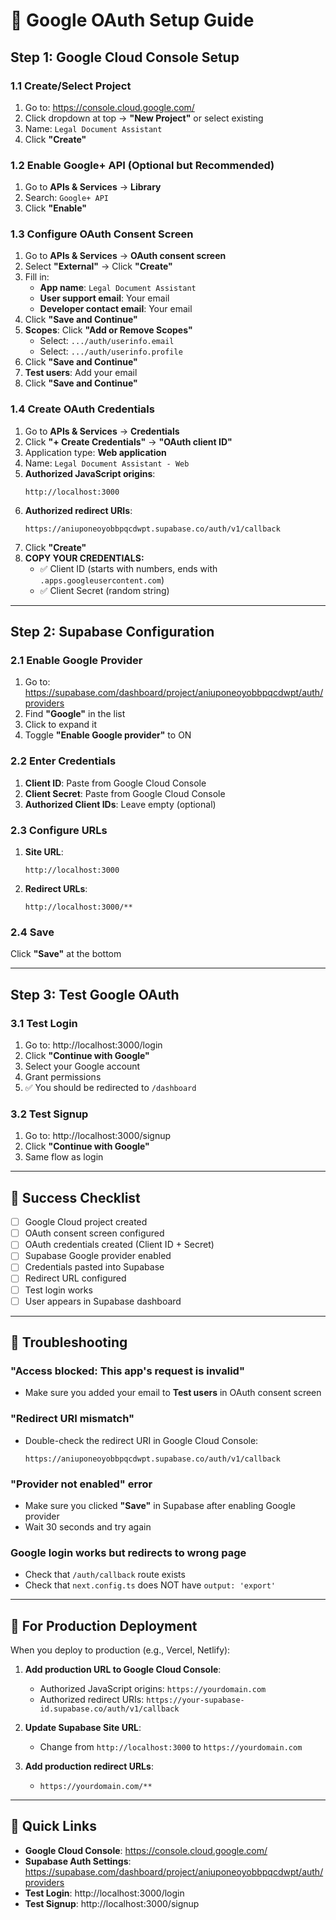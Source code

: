 # 🔐 Google OAuth Setup Guide

## Step 1: Google Cloud Console Setup

### 1.1 Create/Select Project
1. Go to: https://console.cloud.google.com/
2. Click dropdown at top → **"New Project"** or select existing
3. Name: `Legal Document Assistant`
4. Click **"Create"**

### 1.2 Enable Google+ API (Optional but Recommended)
1. Go to **APIs & Services** → **Library**
2. Search: `Google+ API`
3. Click **"Enable"**

### 1.3 Configure OAuth Consent Screen
1. Go to **APIs & Services** → **OAuth consent screen**
2. Select **"External"** → Click **"Create"**
3. Fill in:
   - **App name**: `Legal Document Assistant`
   - **User support email**: Your email
   - **Developer contact email**: Your email
4. Click **"Save and Continue"**
5. **Scopes**: Click **"Add or Remove Scopes"**
   - Select: `.../auth/userinfo.email`
   - Select: `.../auth/userinfo.profile`
6. Click **"Save and Continue"**
7. **Test users**: Add your email
8. Click **"Save and Continue"**

### 1.4 Create OAuth Credentials
1. Go to **APIs & Services** → **Credentials**
2. Click **"+ Create Credentials"** → **"OAuth client ID"**
3. Application type: **Web application**
4. Name: `Legal Document Assistant - Web`
5. **Authorized JavaScript origins**:
   ```
   http://localhost:3000
   ```
6. **Authorized redirect URIs**:
   ```
   https://aniuponeoyobbpqcdwpt.supabase.co/auth/v1/callback
   ```
7. Click **"Create"**
8. **COPY YOUR CREDENTIALS:**
   - ✅ Client ID (starts with numbers, ends with `.apps.googleusercontent.com`)
   - ✅ Client Secret (random string)

---

## Step 2: Supabase Configuration

### 2.1 Enable Google Provider
1. Go to: https://supabase.com/dashboard/project/aniuponeoyobbpqcdwpt/auth/providers
2. Find **"Google"** in the list
3. Click to expand it
4. Toggle **"Enable Google provider"** to ON

### 2.2 Enter Credentials
1. **Client ID**: Paste from Google Cloud Console
2. **Client Secret**: Paste from Google Cloud Console
3. **Authorized Client IDs**: Leave empty (optional)

### 2.3 Configure URLs
1. **Site URL**: 
   ```
   http://localhost:3000
   ```
2. **Redirect URLs**: 
   ```
   http://localhost:3000/**
   ```

### 2.4 Save
Click **"Save"** at the bottom

---

## Step 3: Test Google OAuth

### 3.1 Test Login
1. Go to: http://localhost:3000/login
2. Click **"Continue with Google"**
3. Select your Google account
4. Grant permissions
5. ✅ You should be redirected to `/dashboard`

### 3.2 Test Signup
1. Go to: http://localhost:3000/signup
2. Click **"Continue with Google"**
3. Same flow as login

---

## 🎉 Success Checklist

- [ ] Google Cloud project created
- [ ] OAuth consent screen configured
- [ ] OAuth credentials created (Client ID + Secret)
- [ ] Supabase Google provider enabled
- [ ] Credentials pasted into Supabase
- [ ] Redirect URL configured
- [ ] Test login works
- [ ] User appears in Supabase dashboard

---

## 🐛 Troubleshooting

### "Access blocked: This app's request is invalid"
- Make sure you added your email to **Test users** in OAuth consent screen

### "Redirect URI mismatch"
- Double-check the redirect URI in Google Cloud Console:
  ```
  https://aniuponeoyobbpqcdwpt.supabase.co/auth/v1/callback
  ```

### "Provider not enabled" error
- Make sure you clicked **"Save"** in Supabase after enabling Google provider
- Wait 30 seconds and try again

### Google login works but redirects to wrong page
- Check that `/auth/callback` route exists
- Check that `next.config.ts` does NOT have `output: 'export'`

---

## 📝 For Production Deployment

When you deploy to production (e.g., Vercel, Netlify):

1. **Add production URL to Google Cloud Console**:
   - Authorized JavaScript origins: `https://yourdomain.com`
   - Authorized redirect URIs: `https://your-supabase-id.supabase.co/auth/v1/callback`

2. **Update Supabase Site URL**:
   - Change from `http://localhost:3000` to `https://yourdomain.com`

3. **Add production redirect URLs**:
   - `https://yourdomain.com/**`

---

## 🔗 Quick Links

- **Google Cloud Console**: https://console.cloud.google.com/
- **Supabase Auth Settings**: https://supabase.com/dashboard/project/aniuponeoyobbpqcdwpt/auth/providers
- **Test Login**: http://localhost:3000/login
- **Test Signup**: http://localhost:3000/signup

